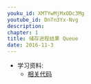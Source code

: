 ```yaml
---
youku_id: XMTYwMjMxODc3Mg
youtube_id: DnTn3Yx-Nvg
description: 
chapter: 1
title: 储存进程结果 Queue
date: 2016-11-3
---
```

* 学习资料:
  * [相关代码](https://github.com/MorvanZhou/tutorials/blob/master/threadingTUT/thread4_queue.py)

